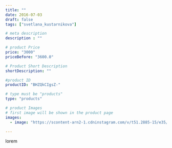 ```yaml
---
title: ""
date: 2016-07-03
draft: false
tags: ["svetlana_kustarnikova"]

# meta description
description : ""

# product Price
price: "3000"
priceBefore: "3600.0"

# Product Short Description
shortDescription: ""

#product ID
productID: "BHZQkCIgsZ-"

# type must be "products"
type: "products"

# product Images
# first image will be shown in the product page
images:
  - image: "https://scontent-arn2-1.cdninstagram.com/v/t51.2885-15/e35/13525521_1739519486305858_837143141_n.jpg?se=7&tp=1&_nc_ht=scontent-arn2-1.cdninstagram.com&_nc_cat=110&_nc_ohc=olBNKFLOaEgAX8GhZC5&ccb=7-4&oh=9b3439829deec652147a9eba6b4d87d8&oe=6084F76F&ig_cache_key=MTI4NjEzMjAxMzUyNjU5OTI5NA%3D%3D.2-ccb7-4"

---
```

lorem
